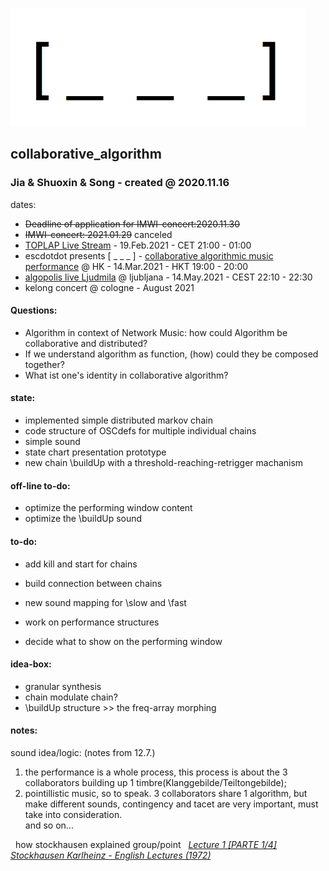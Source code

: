 <img src="https://github.com/luuiii/collaborative_algorithm/blob/master/empty_array_nil.png" height="189" width="472"> <br>
## collaborative_algorithm
### Jia & Shuoxin & Song - created @ 2020.11.16

dates:
- ~~Deadline of application for IMWI-concert:2020.11.30~~
- ~~IMWI-concert: 2021.01.29~~ canceled
- [TOPLAP Live Stream](https://transnodal.toplap.org/) - 19.Feb.2021 - CET 21:00 - 01:00
- escdotdot presents [ _  _  _ ] - [collaborative algorithmic music performance](https://ava.hkbu.edu.hk/en/events/___)  @ HK - 14.Mar.2021 - HKT 19:00 - 20:00
- [algopolis live Ljudmila](https://wiki.ljudmila.org/Algopolis_live) @ ljubljana - 14.May.2021 - CEST 22:10 - 22:30
- kelong concert @ cologne - August 2021

#### Questions:
- Algorithm in context of Network Music: how could Algorithm be collaborative and distributed?
- If we understand algorithm as function, (how) could they be composed together?
- What ist one's identity in collaborative algorithm?

#### state: <br>
- implemented simple distributed markov chain
- code structure of OSCdefs for multiple individual chains
- simple sound
- state chart presentation prototype
- new chain \buildUp with a threshold-reaching-retrigger machanism

#### off-line to-do:
- optimize the performing window content
- optimize the \buildUp sound

#### to-do:
- add kill and start for chains
- build connection between chains

- new sound mapping for \slow and \fast 
- work on performance structures

- decide what to show on the performing window

#### idea-box:
- granular synthesis
- chain modulate chain?
- \buildUp structure >> the freq-array morphing



#### notes:
sound idea/logic: (notes from 12.7.) <br>
1. the performance is a whole process, this process is about the 3 collaborators building up 1 timbre(Klanggebilde/Teiltongebilde);<br>
2. pointillistic music, so to speak. 3 collaborators share 1 algorithm, but make different sounds, contingency and tacet are very important, must take into consideration. <br>
and so on...

&nbsp; how stockhausen explained group/point &nbsp; <i>[Lecture 1 [PARTE 1/4] Stockhausen Karlheinz - English Lectures (1972)](https://www.youtube.com/watch?v=lYmMXB0e17E)<i> <br>

